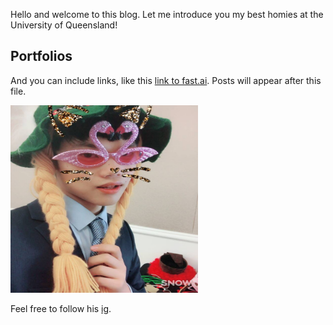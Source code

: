 Hello and welcome to this blog. Let me introduce you my best homies at the University of Queensland!


## Portfolios

And you can include links, like this [link to fast.ai](https://www.fast.ai). Posts will appear after this file. 


<img src="images/Ly.png" alt="Ly logo" width="300" height="300">


Feel free to follow his [ig](https://www.instagram.com/tirionyy_ee/).
